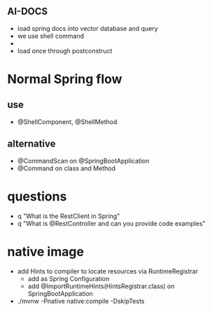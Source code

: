 ## AI-DOCS
- load spring docs into vector database and query
- we use shell command
- 
- load once through postconstruct


# Normal Spring flow
## use
- @ShellComponent, @ShellMethod

## alternative
- @CommandScan on @SpringBootApplication
- @Command on class and Method


# questions
- q "What is the RestClient in Spring"
- q "What is @RestController and can you provide code examples"


# native image
- add Hints to compiler to locate resources via RuntimeRegistrar
  - add as Spring Configuration
  - add @ImportRuntimeHints(HintsRegistrar.class) on SpringBootApplication
- ./mvnw -Pnative native:compile -DskipTests